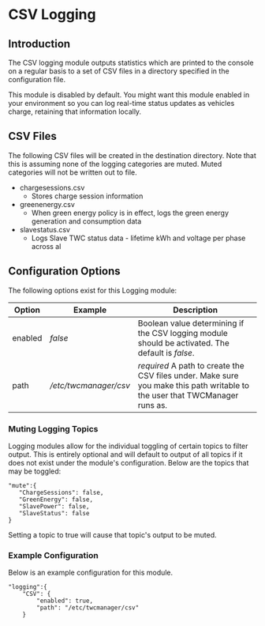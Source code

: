 # CSV Logging

## Introduction

The CSV logging module outputs statistics which are printed to the console on a regular basis to a set of CSV files in a directory specified in the configuration file.

This module is disabled by default. You might want this module enabled in your environment so you can log real-time status updates as vehicles charge, retaining that information locally.

## CSV Files

The following CSV files will be created in the destination directory. Note that this is assuming none of the logging categories are muted. Muted categories will not be written out to file.

   * chargesessions.csv
      * Stores charge session information
   * greenenergy.csv
      * When green energy policy is in effect, logs the green energy generation and consumption data
   * slavestatus.csv
      * Logs Slave TWC status data - lifetime kWh and voltage per phase across al

## Configuration Options

The following options exist for this Logging module:

| Option  | Example  | Description |
| ------- | -------- | ----------- |
| enabled | *false*  | Boolean value determining if the CSV logging module should be activated. The default is *false*. |
| path    | */etc/twcmanager/csv* | *required* A path to create the CSV files under. Make sure you make this path writable to the user that TWCManager runs as. |

### Muting Logging Topics

Logging modules allow for the individual toggling of certain topics to filter output. This is entirely optional and will default to output of all topics if it does not exist under the module's configuration. Below are the topics that may be toggled:

```
"mute":{
   "ChargeSessions": false,
   "GreenEnergy": false,
   "SlavePower": false,
   "SlaveStatus": false
}
```

Setting a topic to true will cause that topic's output to be muted.

### Example Configuration

Below is an example configuration for this module.

```
"logging":{
    "CSV": {
        "enabled": true,
        "path": "/etc/twcmanager/csv"
    }
```
